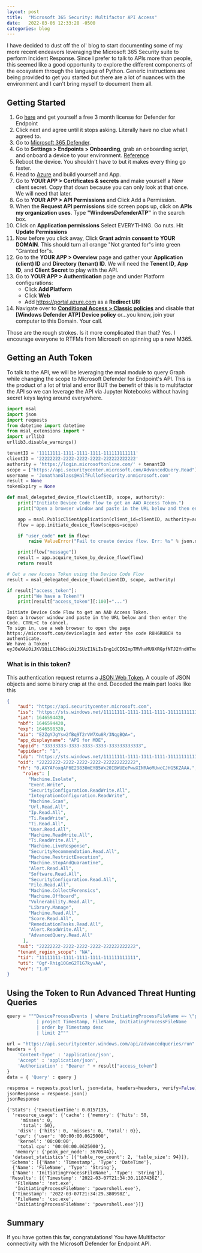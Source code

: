 ```yaml
---
layout: post
title:  "Microsoft 365 Security: Multifactor API Access"
date:   2022-03-06 12:33:28 -0500
categories: blog
---
```


I have decided to dust off the ol' blog to start documenting some of my more recent endeavors leveraging the Microsoft 365 Security suite to perform Incident Response. Since I prefer to talk to APIs more than people, this seemed like a good opportunity to explore the different components of the ecosystem through the language of Python. Generic instructions are being provided to get you started but there are a lot of nuances with the environment and I can't bring myself to document them all. 

## Getting Started
1. Go [here](https://docs.microsoft.com/en-us/microsoft-365/security/defender-endpoint/evaluate-mde?view=o365-worldwide) and get yourself a free 3 month license for Defender for Endpoint
2. Click next and agree until it stops asking. Literally have no clue what I agreed to.
3. Go to [Microsoft 365 Defender](https://security.microsoft.com/homepage).
4. Go to **Settings > Endpoints > Onboarding**, grab an onboarding script, and onboard a device to your environment. [Reference](https://docs.microsoft.com/en-us/microsoft-365/security/defender-endpoint/onboard-configure?view=o365-worldwide)
5. Reboot the device. You shouldn't have to but it makes every thing go faster.
6. Head to [Azure](https://portal.azure.com/#blade/Microsoft_AAD_RegisteredApps/ApplicationsListBlade) and build yourself and App.
7. Go to **YOUR APP > Certificates & secrets** and make yourself a New client secret. Copy that down because you can only look at that once. We will need that later.
8. Go to **YOUR APP > API Permissions** and Click Add a Permission.
9. When the **Request API permissions** side screen pops up, click on **APIs my organization uses**. Type **"WindowsDefenderATP"** in the search box.
10. Click on **Application permissions** Select EVERYTHING. Go nuts. Hit **Update Permissions**
11. Now before you click away, Click **Grant admin consent to YOUR DOMAIN**. This should turn all orange "Not granted for"s into green "Granted for"s.
12. Go to the **YOUR APP > Overview** page and gather your **Application (client) ID** and **Directory (tenant) ID**. We will need the **Tenent ID**, **App ID**, and **Client Secret** to play with the API.
13. Go to **YOUR APP > Authentication** page and under Platform configurations:
    * Click **Add Platform** 
    * Click **Web**
    * Add https://portal.azure.com as a **Redirect URI** 
14. Navigate over to **[Conditional Access > Classic policies](https://portal.azure.com/#blade/Microsoft_AAD_IAM/ConditionalAccessBlade/ClassicPolicies)** and disable that **\[Windows Defender ATP\] Device policy** or...you know, join your computer to this Domain. Your call.

Those are the rough strokes. Is it more complicated than that? Yes. I encourage everyone to RTFMs from Microsoft on spinning up a new M365. 

## Getting an Auth Token
To talk to the API, we will be leveraging the msal module to query Graph while changing the scope to Microsoft Defender for Endpoint's API. This is the product of a lot of trial and error BUT the benefit of this is to multifactor the API so we can leverage the API via Jupyter Notebooks without having secret keys laying around everywhere.


```python
import msal
import json
import requests
from datetime import datetime
from msal_extensions import *
import urllib3
urllib3.disable_warnings()

tenantID = '11111111-1111-1111-1111-111111111111'
clientID = '22222222-2222-2222-2222-222222222222'
authority = 'https://login.microsoftonline.com/' + tenantID
scope = ["https://api.securitycenter.microsoft.com/AdvancedQuery.Read"]
username = 'JonathanGlass@HalfFullofSecurity.onmicrosoft.com'
result = None
tokenExpiry = None

def msal_delegated_device_flow(clientID, scope, authority):
    print("Initiate Device Code Flow to get an AAD Access Token.")
    print("Open a browser window and paste in the URL below and then enter the Code. CTRL+C to cancel.")

    app = msal.PublicClientApplication(client_id=clientID, authority=authority)
    flow = app.initiate_device_flow(scopes=scope)

    if "user_code" not in flow:
        raise ValueError("Fail to create device flow. Err: %s" % json.dumps(flow, indent=4))

    print(flow["message"])
    result = app.acquire_token_by_device_flow(flow)
    return result

# Get a new Access Token using the Device Code Flow
result = msal_delegated_device_flow(clientID, scope, authority)

if result["access_token"]:
    print("We have a Token!")
    print(result["access_token"][:100]+"...")
```

    Initiate Device Code Flow to get an AAD Access Token.
    Open a browser window and paste in the URL below and then enter the Code. CTRL+C to cancel.
    To sign in, use a web browser to open the page https://microsoft.com/devicelogin and enter the code R8H6RUBCH to authenticate.
    We have a Token!
    eyJ0eXAiOiJKV1QiLCJhbGciOiJSUzI1NiIsIng1dCI6ImpTMVhvMU9XRGpfNTJ2YndHTmd2UU8yVnpNYyIsImtpZCI6ImpTMVhv...


### What is in this token?

This authentication request returns a [JSON Web Token](https://en.wikipedia.org/wiki/JSON_Web_Token).
A couple of JSON objects and some binary crap at the end. Decoded the main part looks like this
```json
{
    "aud": "https://api.securitycenter.microsoft.com",
    "iss": "https://sts.windows.net/11111111-1111-1111-1111-111111111111/",
    "iat": 1646594420,
    "nbf": 1646594420,
    "exp": 1646598320,
    "aio": "E2ZgYJgYsw2fBq9T2rVW7Xu8R/3NqgBQA=",
    "app_displayname": "API for MDE",
    "appid": "33333333-3333-3333-3333-333333333333",
    "appidacr": "1",
    "idp": "https://sts.windows.net/11111111-1111-1111-1111-111111111111/",
    "oid": "22222222-2222-2222-2222-222222222222",
    "rh": "0.AXYAFoxqAF6E29830mEYB5Wx20IBWUEePwwXINRAoMUwcCJHG5KZAAA.",
      "roles": [
        "Machine.Isolate",
        "Event.Write",
        "SecurityConfiguration.ReadWrite.All",
        "IntegrationConfiguration.ReadWrite",
        "Machine.Scan",
        "Url.Read.All",
        "Ip.Read.All",
        "Ti.ReadWrite",
        "Ti.Read.All",
        "User.Read.All",
        "Machine.ReadWrite.All",
        "Ti.ReadWrite.All",
        "Machine.LiveResponse",
        "SecurityRecommendation.Read.All",
        "Machine.RestrictExecution",
        "Machine.StopAndQuarantine",
        "Alert.Read.All",
        "Software.Read.All",
        "SecurityConfiguration.Read.All",
        "File.Read.All",
        "Machine.CollectForensics",
        "Machine.Offboard",
        "Vulnerability.Read.All",
        "Library.Manage",
        "Machine.Read.All",
        "Score.Read.All",
        "RemediationTasks.Read.All",
        "Alert.ReadWrite.All",
        "AdvancedQuery.Read.All"
      ],
    "sub": "22222222-2222-2222-2222-222222222222",
    "tenant_region_scope": "NA",
    "tid": "11111111-1111-1111-1111-111111111111",
    "uti": "0gf-Rhig10GmG2T1G7kyvAA",
    "ver": "1.0"
}
```

## Using the Token to Run Advanced Threat Hunting Queries


```python
query = """DeviceProcessEvents | where InitiatingProcessFileName =~ \"powershell.exe\"
           | project Timestamp, FileName, InitiatingProcessFileName 
           | order by Timestamp desc 
           | limit 2"""

url = "https://api.securitycenter.windows.com/api/advancedqueries/run"
headers = { 
    'Content-Type' : 'application/json',
    'Accept' : 'application/json',
    'Authorization' : "Bearer " + result["access_token"]
}
data = { 'Query' : query }

response = requests.post(url, json=data, headers=headers, verify=False)
jsonResponse = response.json()
jsonResponse
```


    {'Stats': {'ExecutionTime': 0.0157135,
      'resource_usage': {'cache': {'memory': {'hits': 50,
         'misses': 0,
         'total': 50},
        'disk': {'hits': 0, 'misses': 0, 'total': 0}},
       'cpu': {'user': '00:00:00.0625000',
        'kernel': '00:00:00',
        'total cpu': '00:00:00.0625000'},
       'memory': {'peak_per_node': 3670944}},
      'dataset_statistics': [{'table_row_count': 2, 'table_size': 94}]},
     'Schema': [{'Name': 'Timestamp', 'Type': 'DateTime'},
      {'Name': 'FileName', 'Type': 'String'},
      {'Name': 'InitiatingProcessFileName', 'Type': 'String'}],
     'Results': [{'Timestamp': '2022-03-07T21:34:30.1187436Z',
       'FileName': 'net.exe',
       'InitiatingProcessFileName': 'powershell.exe'},
      {'Timestamp': '2022-03-07T21:34:29.380998Z',
       'FileName': 'csc.exe',
       'InitiatingProcessFileName': 'powershell.exe'}]}



## Summary

If you have gotten this far, congratulations! You have Multifactor connectivity with the Microsoft Defender for Endpoint API. 
